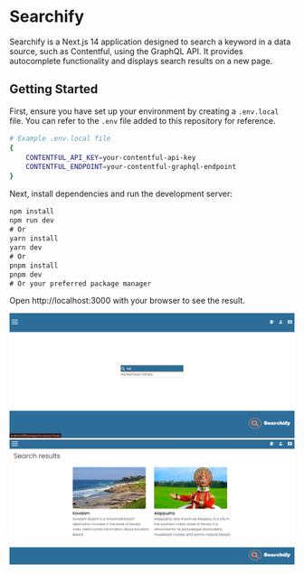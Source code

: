 # Searchify

Searchify is a Next.js 14 application designed to search a keyword in a data source, such as Contentful, using the GraphQL API. It provides autocomplete functionality and displays search results on a new page.

## Getting Started

First, ensure you have set up your environment by creating a `.env.local` file. You can refer to the `.env` file added to this repository for reference.

```bash
# Example .env.local file
{
    CONTENTFUL_API_KEY=your-contentful-api-key
    CONTENTFUL_ENDPOINT=your-contentful-graphql-endpoint
}
```

Next, install dependencies and run the development server:

```
npm install
npm run dev
# Or
yarn install
yarn dev
# Or
pnpm install
pnpm dev
# Or your preferred package manager
```

Open http://localhost:3000 with your browser to see the result.

![alt text](image.png)
![alt text](image-1.png)

